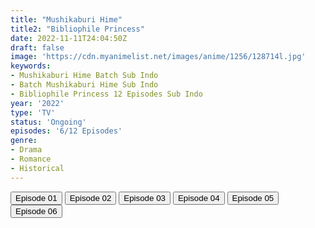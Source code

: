 ```yaml
---
title: "Mushikaburi Hime"
title2: "Bibliophile Princess"
date: 2022-11-11T24:04:50Z
draft: false
image: 'https://cdn.myanimelist.net/images/anime/1256/128714l.jpg'
keywords:
- Mushikaburi Hime Batch Sub Indo
- Batch Mushikaburi Hime Sub Indo
- Bibliophile Princess 12 Episodes Sub Indo
year: '2022'
type: 'TV'
status: 'Ongoing'
episodes: '6/12 Episodes'
genre:
- Drama
- Romance
- Historical
---
```


<div class="d-g gg-5 gtc-r ai-c">
<button onclick="window.open('?arc=JhrtVFNjcK_20221007/1/MP4/Kuramanime-BBLPC-01-480p-Doro','_blank')">Episode 01</button>
<button onclick="window.open('?arc=8OnQ3huJwz_20221014/2/MP4/Kuramanime-BBLPC-02-480p-Doro','_blank')">Episode 02</button>
<button onclick="window.open('?arc=1DLdP89Q8S_20221021/3/MP4/Kuramanime-BBLPC-03-480p-Doro','_blank')">Episode 03</button>
<button onclick="window.open('?arc=B8WBGVREJI_20221028/4/MP4/Kuramanime-BBLPC-04-480p-Doro','_blank')">Episode 04</button>
<button onclick="window.open('?arc=20221103_Kusagiri-asia-Mushihime-05-480p-mp4/Kusagiri.asia_Mushihime--05_480p','_blank')">Episode 05</button>
<button onclick="window.open('?arc=RE16nhT0PO_20221111/6/MP4/Kuramanime-BBLPC-06-480p-Doro','_blank')">Episode 06</button>
</div>